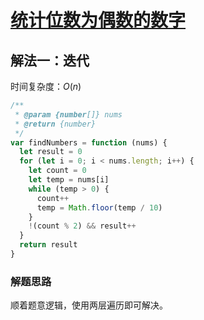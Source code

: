 # [统计位数为偶数的数字](https://leetcode-cn.com/problems/find-numbers-with-even-number-of-digits/description/)



## 解法一：迭代

时间复杂度：$O(n)$

```javascript
/**
 * @param {number[]} nums
 * @return {number}
 */
var findNumbers = function (nums) {
  let result = 0
  for (let i = 0; i < nums.length; i++) {
    let count = 0
    let temp = nums[i]
    while (temp > 0) {
      count++
      temp = Math.floor(temp / 10)
    }
    !(count % 2) && result++
  }
  return result
}
```



### 解题思路

顺着题意逻辑，使用两层遍历即可解决。